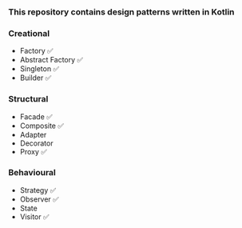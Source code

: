 ### This repository contains design patterns written in Kotlin   

### Creational
- Factory ✅
- Abstract Factory ✅
- Singleton ✅
- Builder ✅

### Structural
- Facade ✅
- Composite ✅
- Adapter
- Decorator
- Proxy ✅

### Behavioural
- Strategy ✅
- Observer ✅
- State
- Visitor ✅



